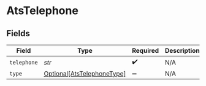 # AtsTelephone


## Fields

| Field                                                                 | Type                                                                  | Required                                                              | Description                                                           |
| --------------------------------------------------------------------- | --------------------------------------------------------------------- | --------------------------------------------------------------------- | --------------------------------------------------------------------- |
| `telephone`                                                           | *str*                                                                 | :heavy_check_mark:                                                    | N/A                                                                   |
| `type`                                                                | [Optional[AtsTelephoneType]](../../models/shared/atstelephonetype.md) | :heavy_minus_sign:                                                    | N/A                                                                   |